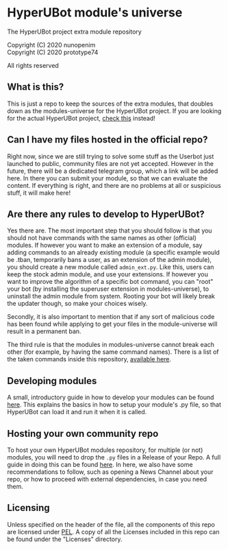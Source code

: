# HyperUBot module's universe
The HyperUBot project extra module repository

Copyright (C) 2020 nunopenim\
Copyright (C) 2020 prototype74

All rights reserved

## What is this?

This is just a repo to keep the sources of the extra modules, that doubles down as the modules-universe for the HyperUBot project. If you are looking for the actual HyperUBot project, [check this](https://www.youtube.com/watch?v=TNHsw8TLf6Y) instead!  

## Can I have my files hosted in the official repo?

Right now, since we are still trying to solve some stuff as the Userbot just launched to public, community files are not yet accepted. However in the future, there will be a dedicated telegram group, which a link will be added here. In there you can submit your module, so that we can evaluate the content. If everything is right, and there are no problems at all or suspicious stuff, it will make here!

## Are there any rules to develop to HyperUBot?

Yes there are. The most important step that you should follow is that you should not have commands with the same names as other (official) modules. If however you want to make an extension of a module, say adding commands to an already existing module (a specific example would be .tban, temporarily bans a user, as an extension of the admin module), you should create a new module called ```admin_ext.py```. Like this, users can keep the stock admin module, and use your extensions. If however you want to improve the algorithm of a specific bot command, you can "root" your bot (by installing the superuser extension in modules-universe), to uninstall the admin module from system. Rooting your bot will likely break the updater though, so make your choices wisely.

Secondly, it is also important to mention that if any sort of malicious code has been found while applying to get your files in the module-universe will result in a permanent ban.

The third rule is that the modules in modules-universe cannot break each other (for example, by having the same command names). There is a list of the taken commands inside this repository, [available here](https://github.com/nunopenim/module-universe/blob/master/DEV_TakenCommandsReference.md).

## Developing modules

A small, introductory guide in how to develop your modules can be found [here](https://github.com/nunopenim/module-universe/blob/master/DEV_DevelopingModules.md). This explains the basics in how to setup your module's .py file, so that HyperUBot can load it and run it when it is called.

## Hosting your own community repo

To host your own HyperUBot modules repository, for multiple (or not) modules, you will need to drop the ```.py``` files in a Release of your Repo. A full guide in doing this can be found [here](https://github.com/nunopenim/module-universe/blob/master/DEV_HostingYourOwnRepo.md). In here, we also have some recommendations to follow, such as opening a News Channel about your repo, or how to proceed with external dependencies, in case you need them.

## Licensing

Unless specified on the header of the file, all the components of this repo are licensed under [PEL](https://github.com/nunopenim/module-universe/blob/master/LICENSE.md). A copy of all the Licenses included in this repo can be found under the "Licenses" directory.

